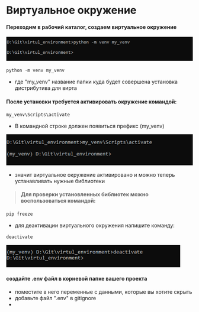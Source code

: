 # Виртуальное окружение


#### Переходим в рабочий каталог, создаем виртуальное окружение 
![img.png](img.png)
````python
python -m venv my_venv 
````
 - где "my_venv" название папки куда будет совершена установка дистрибутива для вирта
#### После установки требуется активировать окружение командой:
 
```python
my_venv\Scripts\activate
```

- В командной строке должен появиться префикс (my_venv)

![img_1.png](img_1.png)

- значит виртуальное окружение активировано и можно теперь устанавливать нужные библиотеки

>#### Для проверки установленных библиотек можно воспользоваться командой:
```python
pip freeze
```

- для деактивации виртуального окружения напишите команду:
```python
deactivate
```
![img_2.png](img_2.png)

#### создайте .env файл в корневой папке вашего проекта

* поместите в него переменные с данными, которые вы хотите скрыть
* добавьте файл ".env" в gitignore
* 
